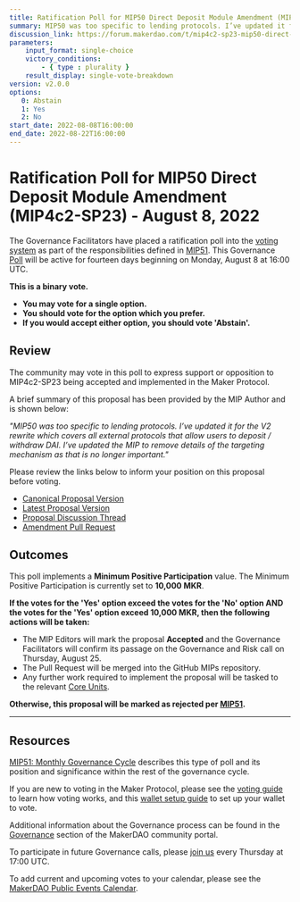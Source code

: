 ```yaml
---
title: Ratification Poll for MIP50 Direct Deposit Module Amendment (MIP4c2-SP23) - August 8, 2022
summary: MIP50 was too specific to lending protocols. I’ve updated it for the V2 rewrite which covers all external protocols that allow users to deposit and withdraw DAI.
discussion_link: https://forum.makerdao.com/t/mip4c2-sp23-mip50-direct-deposit-module-amendment/16387
parameters:
    input_format: single-choice
    victory_conditions:
        - { type : plurality }
    result_display: single-vote-breakdown
version: v2.0.0
options:
   0: Abstain
   1: Yes
   2: No
start_date: 2022-08-08T16:00:00
end_date: 2022-08-22T16:00:00
---
```

# Ratification Poll for MIP50 Direct Deposit Module Amendment (MIP4c2-SP23) - August 8, 2022

The Governance Facilitators have placed a ratification poll into the [voting system](https://vote.makerdao.com/polling) as part of the responsibilities defined in [MIP51](https://mips.makerdao.com/mips/details/MIP51). This Governance [Poll](https://community-development.makerdao.com/en/learn/governance/on-chain-gov) will be active for fourteen days beginning on Monday, August 8 at 16:00 UTC.

**This is a binary vote.**
- **You may vote for a single option.**
- **You should vote for the option which you prefer.**
- **If you would accept either option, you should vote 'Abstain'.**

## Review

The community may vote in this poll to express support or opposition to MIP4c2-SP23 being accepted and implemented in the Maker Protocol.

A brief summary of this proposal has been provided by the MIP Author and is shown below:

*"MIP50 was too specific to lending protocols. I’ve updated it for the V2 rewrite which covers all external protocols that allow users to deposit / withdraw DAI. I’ve updated the MIP to remove details of the targeting mechanism as that is no longer important."*

Please review the links below to inform your position on this proposal before voting.
* [Canonical Proposal Version](https://github.com/makerdao/mips/blob/4fc05f8a5056615397765d1daef2ed47e750c085/MIP4/MIP4c2-Subproposals/MIP4c2-SP23.md)
* [Latest Proposal Version](https://mips.makerdao.com/mips/details/MIP4c2SP23)
* [Proposal Discussion Thread](https://forum.makerdao.com/t/mip4c2-sp23-mip50-direct-deposit-module-amendment/16387)
* [Amendment Pull Request](https://github.com/makerdao/mips/pull/606)

## Outcomes

This poll implements a **Minimum Positive Participation** value. The Minimum Positive Participation is currently set to **10,000 MKR**.

**If the votes for the 'Yes' option exceed the votes for the 'No' option AND the votes for the 'Yes' option exceed 10,000 MKR, then the following actions will be taken:**
* The MIP Editors will mark the proposal **Accepted** and the Governance Facilitators will confirm its passage on the Governance and Risk call on Thursday, August 25.
* The Pull Request will be merged into the GitHub MIPs repository.
* Any further work required to implement the proposal will be tasked to the relevant [Core Units](https://mips.makerdao.com/mips/details/MIP38#mip38c2-core-unit-state).

**Otherwise, this proposal will be marked as rejected per [MIP51](https://mips.makerdao.com/mips/details/MIP51#mip51c2-ratification-poll).**

---

## Resources

[MIP51: Monthly Governance Cycle](https://mips.makerdao.com/mips/details/MIP51) describes this type of poll and its position and significance within the rest of the governance cycle.

If you are new to voting in the Maker Protocol, please see the [voting guide](https://community-development.makerdao.com/en/learn/governance/how-voting-works/) to learn how voting works, and this [wallet setup guide](https://community-development.makerdao.com/en/learn/governance/voting-setup/) to set up your wallet to vote.

Additional information about the Governance process can be found in the [Governance](https://community-development.makerdao.com/en/learn/governance) section of the MakerDAO community portal.

To participate in future Governance calls, please [join us](https://github.com/makerdao/community/tree/master/governance/governance-and-risk-meetings) every Thursday at 17:00 UTC.

To add current and upcoming votes to your calendar, please see the [MakerDAO Public Events Calendar](https://calendar.google.com/calendar/embed?src=makerdao.com_3efhm2ghipksegl009ktniomdk%40group.calendar.google.com&ctz=UTC&mode=week&showCalendars=0&showPrint=0).
